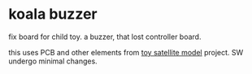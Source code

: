 # koala buzzer

fix board for child toy.
a buzzer, that lost controller board.

this uses PCB and other elements from [toy satellite model](https://github.com/el-bart/toy_satellite_model) project.
SW undergo minimal changes.
